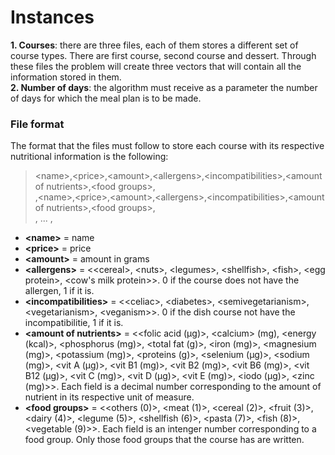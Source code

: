 # Instances

**1. Courses**: there are three files, each of them stores a different set of course types. There are first course, second course and dessert. Through these files the problem will create three vectors that will contain all the information stored in them. <br/>
**2. Number of days**: the algorithm must receive as a parameter the number of days for which the meal plan is to be made.

### File format
The format that the files must follow to store each course with its respective nutritional information is the following:

>\<name\>,\<price\>,\<amount\>,\<allergens\>,\<incompatibilities\>,\<amount of nutrients\>,\<food groups\>, <br/>
,\<name\>,\<price\>,\<amount\>,\<allergens\>,\<incompatibilities\>,\<amount of nutrients\>,\<food groups\>, <br/>
, ... ,

* **\<name\>** = name
* **\<price\>** = price
* **\<amount\>** = amount in grams
* **\<allergens\>** = \<\<cereal\>, \<nuts\>, \<legumes\>, \<shellfish\>, \<fish\>, \<egg protein\>, \<cow's milk protein\>\>. 0 if the course does not have the allergen, 1 if it is.
*  **\<incompatibilities\>** = \<\<celiac\>, \<diabetes\>, \<semivegetarianism\>, \<vegetarianism\>, \<veganism\>\>. 0 if the dish course not have the incompatibilitie, 1 if it is.
*  **\<amount of nutrients\>** = \<\<folic acid (µg)\>, \<calcium\> (mg), \<energy (kcal)\>, \<phosphorus (mg)\>, \<total fat (g)\>, \<iron (mg)\>, \<magnesium (mg)\>, \<potassium (mg)\>, \<proteins (g)\>, \<selenium (µg)\>, \<sodium (mg)\>, \<vit A (µg)\>, \<vit B1 (mg)\>, \<vit B2 (mg)\>, \<vit B6 (mg)\>, \<vit B12 (µg)\>, \<vit C (mg)\>, \<vit D (µg)\>, \<vit E (mg)\>, \<iodo (µg)\>, \<zinc (mg)\>\>. Each field is a decimal number corresponding to the amount of nutrient in its respective unit of measure.
*  **\<food groups\>** = \<\<others (0)\>, \<meat (1)\>, \<cereal (2)\>, \<fruit (3)\>, \<dairy (4)\>, \<legume (5)\>, \<shellfish (6)\>, \<pasta (7)\>, \<fish (8)\>, \<vegetable (9)\>\>. Each field is an intenger number corresponding to a food group. Only those food groups that the course has are written.

